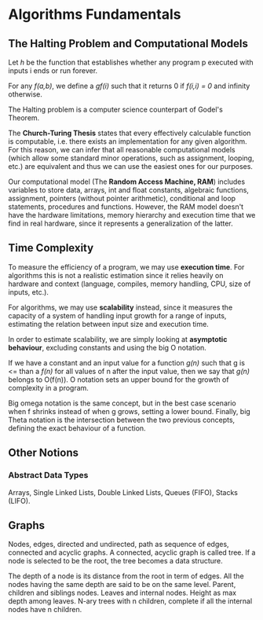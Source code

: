 # Algorithms Fundamentals

## The Halting Problem and Computational Models

Let *h* be the function that establishes whether any program p executed with inputs i ends or run forever.

For any *f(a,b)*, we define a *gf(i)* such that it returns 0 if *f(i,i) = 0* and infinity otherwise.

The Halting problem is a computer science counterpart of Godel's Theorem.

The **Church-Turing Thesis** states that every effectively calculable function is computable, i.e. there exists an implementation for any given algorithm. For this reason, we can infer that all reasonable computational models (which allow some standard minor operations, such as assignment, looping, etc.) are equivalent and thus we can use the easiest ones for our purposes.

Our computational model (The **Random Access Machine, RAM**) includes variables to store data, arrays, int and float constants, algebraic functions, assignment, pointers (without pointer arithmetic), conditional and loop statements, procedures and functions. However, the RAM model doesn't have the hardware limitations, memory hierarchy and execution time that we find in real hardware, since it represents a generalization of the latter.

## Time Complexity

To measure the efficiency of a program, we may use **execution time**. For algorithms this is not a realistic estimation since it relies heavily on hardware and context (language, compiles, memory handling, CPU, size of inputs, etc.).

For algorithms, we may use **scalability** instead, since it measures the capacity of a system of handling input growth for a range of inputs, estimating the relation between input size and execution time.

In order to estimate scalability, we are simply looking at **asymptotic behaviour**, excluding constants and using the big O notation.

If we have a constant and an input value for a function *g(n)* such that g is <= than a *f(n)* for all values of n after the input value, then we say that *g(n)* belongs to O(f(n)). O notation sets an upper bound for the growth of complexity in a program.

Big omega notation is the same concept, but in the best case scenario when f shrinks instead of when g grows, setting a lower bound. Finally, big Theta notation is the intersection between the two previous concepts, defining the exact behaviour of a function.

## Other Notions

### Abstract Data Types

Arrays, Single Linked Lists, Double Linked Lists, Queues (FIFO), Stacks (LIFO).

## Graphs

Nodes, edges, directed and undirected, path as sequence of edges, connected and acyclic graphs. A connected, acyclic graph is called tree. If a node is selected to be the root, the tree becomes a data structure.

The depth of a node is its distance from the root in term of edges. All the nodes having the same depth are said to be on the same level. Parent, children and siblings nodes. Leaves and internal nodes. Height as max depth among leaves. N-ary trees with n children, complete if all the internal nodes have n children.